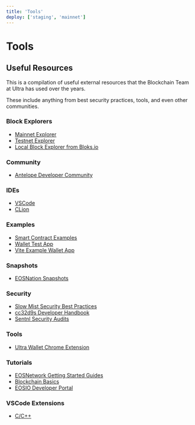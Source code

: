 ```yaml
---
title: 'Tools'
deploy: ['staging', 'mainnet']
---
```


# Tools

## Useful Resources

This is a compilation of useful external resources that the Blockchain Team at Ultra has used over the years. 

These include anything from best security practices, tools, and even other communities.

### Block Explorers

* [Mainnet Explorer](https://explorer.mainnet.ultra.io/)
* [Testnet Explorer](https://explorer.testnet.ultra.io/)
* [Local Block Explorer from Bloks.io](https://local.bloks.io/)

### Community

* [Antelope Developer Community](https://t.me/antelopedevs)

### IDEs

* [VSCode](https://code.visualstudio.com/download)
* [CLion](https://www.jetbrains.com/clion/)

### Examples

* [Smart Contract Examples](https://github.com/blockmatic/antelope-contracts-list)
* [Wallet Test App](https://stackblitz.com/edit/ultra-wallet-test?file=index.js)
* [Vite Example Wallet App](https://github.com/Stuyk/ultra-wallet-app-template)


### Snapshots

* [EOSNation Snapshots](https://snapshots.eosnation.io/)

### Security

* [Slow Mist Security Best Practices](https://github.com/slowmist/eos-smart-contract-security-best-practices/blob/master/README_EN.md)
* [cc32d9s Developer Handbook](https://cc32d9.gitbook.io/antelope-smart-contract-developers-handbook/)
* [Sentnl Security Audits](https://sentnl.io/)

### Tools

* [Ultra Wallet Chrome Extension](https://chrome.google.com/webstore/detail/ultra-wallet/kjjebdkfeagdoogagbhepmbimaphnfln)

### Tutorials

* [EOSNetwork Getting Started Guides](https://learn.eosnetwork.com/course/getting-started-with-eos)
* [Blockchain Basics](https://docs.eosnetwork.com/docs/latest/blockchain-basics/)
* [EOSIO Developer Portal](https://developers.eos.io/)

### VSCode Extensions

* [C/C++](https://marketplace.visualstudio.com/items?itemName=ms-vscode.cpptools)